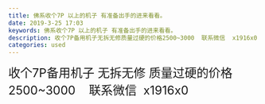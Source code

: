 ```yaml
---
title: 佛系收个7P 以上的机子 有准备出手的进来看看。
date: 2019-3-25 17:03
keywords: 佛系收个7P 以上的机子 有准备出手的进来看看。
description: 收个7P备用机子无拆无修质量过硬的价格2500~3000  联系微信  x1916x0
categories: used
---
```

<td class="t_f" id="postmessage_3304609">

<font size="5">收个7P备用机子 无拆无修 质量过硬的价格2500~3000    联系微信  x1916x0</font><br/>
</td>
